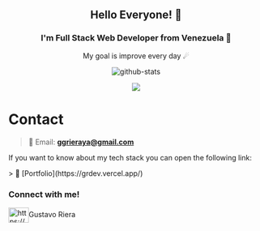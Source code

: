 <h2 align="center">Hello Everyone! 👋</h1>
<h3 align="center">I'm Full Stack Web Developer from Venezuela 🌌</h3>


<p align="center">My goal is improve every day ☄</p>

<p align="center">
<img alt="github-stats" src="https://github-readme-stats.vercel.app/api?username=Gustavitory&count_private=true&show_icons=true&theme=midnight-purple&include_all_commits=true" />
</p>
<p align="center">
<img align="center" src="https://github-readme-streak-stats.herokuapp.com/?user=Gustavitory&theme=midnight-purple&include_all_commits=true&show_icons=true" />
</p>

# Contact

> 📧 Email: <a href="mailto:ggrieraya@gmail.com">**ggrieraya@gmail.com**</a>

<p>If you want to know about my tech stack you can open the following link:</p>
> 💼 [Portfolio](https://grdev.vercel.app/)
<h3 align="left">Connect with me!</h3>
<p align="left">
  <a href="https://www.linkedin.com/in/gustavo-riera-fullstackdev/" target="blank"><img align="center" src="https://api.iconify.design/logos:linkedin-icon.svg" alt="https://www.linkedin.com/in/guillermo-bravo-294499208/" height="30" width="40" /></a>Gustavo Riera
</p>
<br/>
<br/>

  

<!---
Gustavitory/Gustavitory is a ✨ special ✨ repository because its `README.md` (this file) appears on your GitHub profile.
You can click the Preview link to take a look at your changes.
--->
